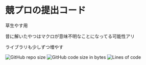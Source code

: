 # 競プロの提出コード

草生やす用

昔に解いたやつはマクロが意味不明なことになってる可能性アリ

ライブラリも少しずつ増やす

![GitHub repo size](https://img.shields.io/github/repo-size/pippi-sniper/Competitive-Programming)
![GitHub code size in bytes](https://img.shields.io/github/languages/code-size/pippi-sniper/Competitive-Programming)
![Lines of code](https://img.shields.io/tokei/lines/github/pippi-sniper/Competitive-Programming)
